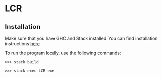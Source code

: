 # LCR

## Installation

Make sure that you have GHC and Stack installed. You can find installation instructions [here](https://www.haskell.org/downloads/)

To run the program locally, use the following commands:

```
>>> stack build

>>> stack exec LCR-exe
```

